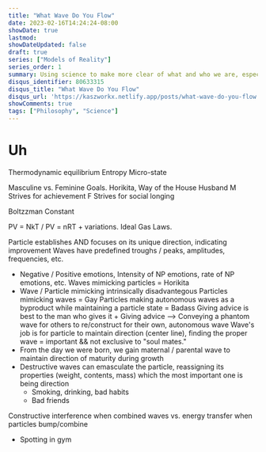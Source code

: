 ```yaml
---
title: "What Wave Do You Flow"
date: 2023-02-16T14:24:24-08:00
showDate: true
lastmod:
showDateUpdated: false
draft: true
series: ["Models of Reality"]
series_order: 1
summary: Using science to make more clear of what and who we are, especially in these days where people are rewarded for being who they can't. 
disqus_identifier: 80633315
disqus_title: "What Wave Do You Flow"
disqus_url: 'https://kaszworkx.netlify.app/posts/what-wave-do-you-flow'
showComments: true
tags: ["Philosophy", "Science"] 
---
```

# Uh
Thermodynamic equilibrium
Entropy
Micro-state

Masculine vs. Feminine Goals. Horikita, Way of the House Husband
M Strives for achievement
F Strives for social longing

Boltzzman Constant

PV = NkT / PV = nRT + variations. Ideal Gas Laws.

Particle establishes AND focuses on its unique direction, indicating improvement
Waves have predefined troughs / peaks, amplitudes, frequencies, etc. 
  - Negative / Positive emotions, Intensity of NP emotions, rate of NP emotions, etc.
Waves mimicking particles = Horikita
  - Wave / Particle mimicking intrinsically disadvantegous 
Particles mimicking waves = Gay
Particles making autonomous waves as a byproduct while maintaining a particle state = Badass
Giving advice is best to the man who gives it + Giving advice --> Conveying a phantom wave for others to re/construct for their own, autonomous wave
Wave's job is for particle to maintain direction (center line), finding the proper wave = important && not exclusive to "soul mates."
  - From the day we were born, we gain maternal / parental wave to maintain direction of maturity during growth
  - Destructive waves can emasculate the particle, reassigning its properties (weight, contents, mass) which the most important one is being direction
    - Smoking, drinking, bad habits
    - Bad friends

Constructive interference when combined waves vs. energy transfer when particles bump/combine
  - Spotting in gym
